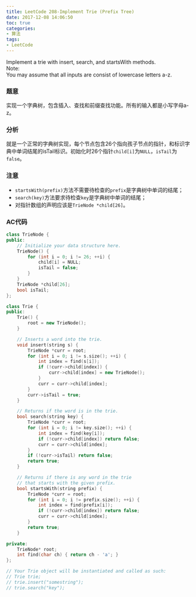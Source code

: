 ```yaml
---
title: LeetCode 208-Implement Trie (Prefix Tree)
date: 2017-12-08 14:06:50
toc: true
categories: 
- 算法
tags:
- LeetCode
---
```

Implement a trie with insert, search, and startsWith methods.   
Note:   
You may assume that all inputs are consist of lowercase letters a-z.

### 题意
实现一个字典树，包含插入、查找和前缀查找功能。所有的输入都是小写字母a-z。

### 分析
就是一个正常的字典树实现，每个节点包含26个指向孩子节点的指针，和标识字典中单词结尾的isTail标识。初始化时26个指针`child[i]`为`NULL`，`isTail`为`false`。

### 注意
* `startsWith(prefix)`方法不需要待检查的`prefix`是字典树中单词的结尾；
* `search(key)`方法要求待检查`key`是字典树中单词的结尾；
* 对指针数组的声明应该是`TrieNode *child[26]`。

### AC代码

```c++
class TrieNode {
public:
    // Initialize your data structure here.
    TrieNode() {
        for (int i = 0; i != 26; ++i) {
            child[i] = NULL;
            isTail = false;
        }
    }
    TrieNode *child[26];
    bool isTail;
};

class Trie {
public:
    Trie() {
        root = new TrieNode();
    }

    // Inserts a word into the trie.
    void insert(string s) {
        TrieNode *curr = root;
        for (int i = 0; i != s.size(); ++i) {
            int index = find(s[i]);
            if (!curr->child[index]) {
                curr->child[index] = new TrieNode();
            }
            curr = curr->child[index];
        }
        curr->isTail = true;
    }

    // Returns if the word is in the trie.
    bool search(string key) {
        TrieNode *curr = root;
        for (int i = 0; i != key.size(); ++i) {
            int index = find(key[i]);
            if (!curr->child[index]) return false;
            curr = curr->child[index];
        }
        if (!curr->isTail) return false;
        return true;
    }

    // Returns if there is any word in the trie
    // that starts with the given prefix.
    bool startsWith(string prefix) {
        TrieNode *curr = root;
        for (int i = 0; i != prefix.size(); ++i) {
            int index = find(prefix[i]);
            if (!curr->child[index]) return false;
            curr = curr->child[index];
        }
        return true;
    }

private:
    TrieNode* root;
    int find(char ch) { return ch - 'a'; }
};

// Your Trie object will be instantiated and called as such:
// Trie trie;
// trie.insert("somestring");
// trie.search("key");
```